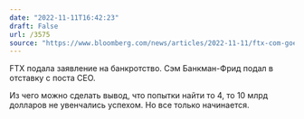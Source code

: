 ```yaml
---
date: "2022-11-11T16:42:23"
draft: False
url: /3575
source: "https://www.bloomberg.com/news/articles/2022-11-11/ftx-com-goes-bankrupt-in-stunning-reversal-for-crypto-exchange"
---
```


FTX подала заявление на банкротство. Сэм Банкман-Фрид подал в отставку с поста CEO. 

Из чего можно сделать вывод, что попытки найти то 4, то 10 млрд долларов не увенчались успехом. Но все только начинается.
